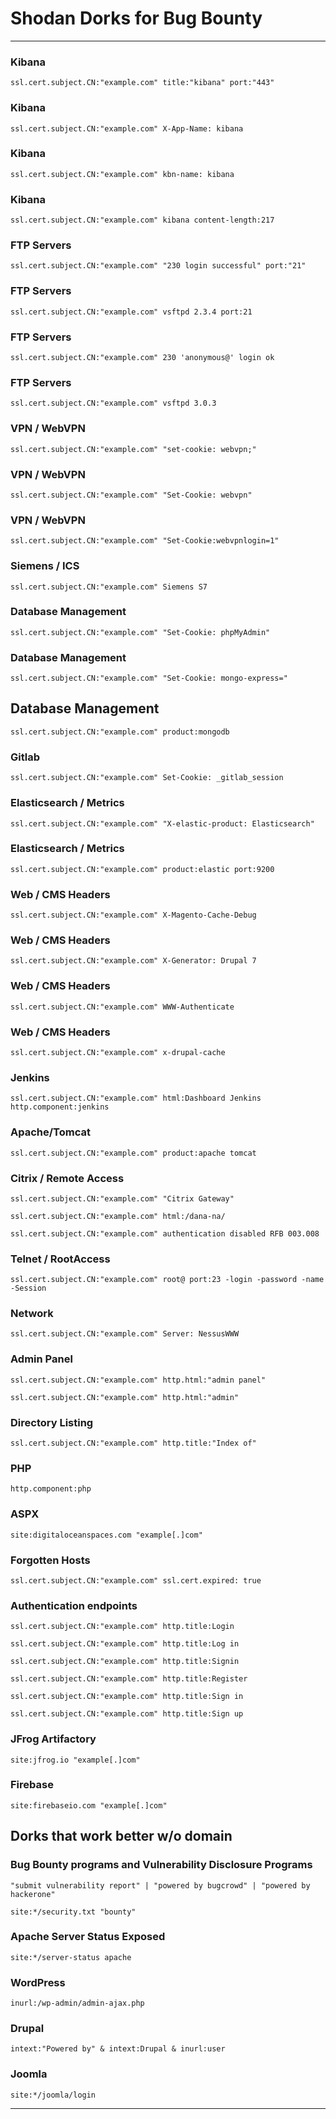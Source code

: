 # Shodan Dorks for Bug Bounty

---

### Kibana

```
ssl.cert.subject.CN:"example.com" title:"kibana" port:"443"
```

### Kibana

```
ssl.cert.subject.CN:"example.com" X-App-Name: kibana
```

### Kibana

```
ssl.cert.subject.CN:"example.com" kbn-name: kibana
```

### Kibana
```
ssl.cert.subject.CN:"example.com" kibana content-length:217
```

### FTP Servers

```
ssl.cert.subject.CN:"example.com" "230 login successful" port:"21"
```

### FTP Servers

``` 
ssl.cert.subject.CN:"example.com" vsftpd 2.3.4 port:21
```

### FTP Servers

```
ssl.cert.subject.CN:"example.com" 230 'anonymous@' login ok
```

### FTP Servers

```
ssl.cert.subject.CN:"example.com" vsftpd 3.0.3
```

### VPN / WebVPN

```
ssl.cert.subject.CN:"example.com" "set-cookie: webvpn;"
```

### VPN / WebVPN 
```
ssl.cert.subject.CN:"example.com" "Set-Cookie: webvpn"
```

### VPN / WebVPN

```
ssl.cert.subject.CN:"example.com" "Set-Cookie:webvpnlogin=1"
```

### Siemens / ICS

```
ssl.cert.subject.CN:"example.com" Siemens S7 
```

### Database Management

```
ssl.cert.subject.CN:"example.com" "Set-Cookie: phpMyAdmin"
```

### Database Management

```
ssl.cert.subject.CN:"example.com" "Set-Cookie: mongo-express="
```

## Database Management

```
ssl.cert.subject.CN:"example.com" product:mongodb
```

### Gitlab
```
ssl.cert.subject.CN:"example.com" Set-Cookie: _gitlab_session
```

### Elasticsearch / Metrics

```
ssl.cert.subject.CN:"example.com" "X-elastic-product: Elasticsearch"
```

### Elasticsearch / Metrics

```
ssl.cert.subject.CN:"example.com" product:elastic port:9200
```

### Web / CMS Headers

```
ssl.cert.subject.CN:"example.com" X-Magento-Cache-Debug
```

### Web / CMS Headers

```
ssl.cert.subject.CN:"example.com" X-Generator: Drupal 7
```

### Web / CMS Headers

```
ssl.cert.subject.CN:"example.com" WWW-Authenticate
```

### Web / CMS Headers

```
ssl.cert.subject.CN:"example.com" x-drupal-cache
```

### Jenkins

```
ssl.cert.subject.CN:"example.com" html:Dashboard Jenkins http.component:jenkins
```

### Apache/Tomcat

```
ssl.cert.subject.CN:"example.com" product:apache tomcat
```

### Citrix / Remote Access

```
ssl.cert.subject.CN:"example.com" "Citrix Gateway"
```

```
ssl.cert.subject.CN:"example.com" html:/dana-na/
```

```
ssl.cert.subject.CN:"example.com" authentication disabled RFB 003.008
```

### Telnet / RootAccess

```
ssl.cert.subject.CN:"example.com" root@ port:23 -login -password -name -Session
```

### Network

```
ssl.cert.subject.CN:"example.com" Server: NessusWWW
```

### Admin Panel

```
ssl.cert.subject.CN:"example.com" http.html:"admin panel"
```

```
ssl.cert.subject.CN:"example.com" http.html:"admin"
```

### Directory Listing

```
ssl.cert.subject.CN:"example.com" http.title:"Index of"
```

### PHP

```
http.component:php
```

### ASPX
```
site:digitaloceanspaces.com "example[.]com"
```

### Forgotten Hosts

```
ssl.cert.subject.CN:"example.com" ssl.cert.expired: true 
```

### Authentication endpoints
```
ssl.cert.subject.CN:"example.com" http.title:Login
```

```
ssl.cert.subject.CN:"example.com" http.title:Log in
```

```
ssl.cert.subject.CN:"example.com" http.title:Signin
```

```
ssl.cert.subject.CN:"example.com" http.title:Register
```

```
ssl.cert.subject.CN:"example.com" http.title:Sign in
```

```
ssl.cert.subject.CN:"example.com" http.title:Sign up
```

### JFrog Artifactory

```
site:jfrog.io "example[.]com"
```

### Firebase

```
site:firebaseio.com "example[.]com"
```

## Dorks that work better w/o domain

### Bug Bounty programs and Vulnerability Disclosure Programs <!--omit-->

```
"submit vulnerability report" | "powered by bugcrowd" | "powered by hackerone"
```

```
site:*/security.txt "bounty"
```

### Apache Server Status Exposed <!--omit-->

```
site:*/server-status apache
```

### WordPress <!--omit-->

```
inurl:/wp-admin/admin-ajax.php
```

### Drupal <!--omit-->

```
intext:"Powered by" & intext:Drupal & inurl:user
```

### Joomla <!--omit-->

```
site:*/joomla/login
```


---
